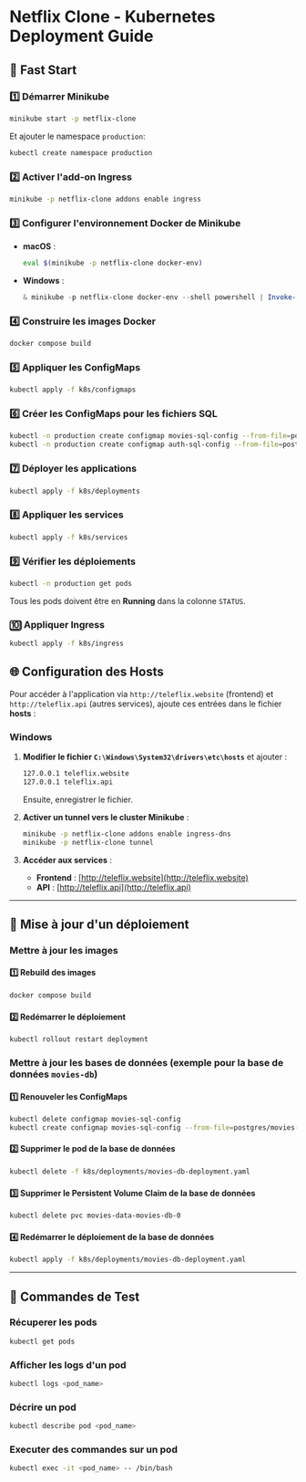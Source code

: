 # Netflix Clone - Kubernetes Deployment Guide

## 🚀 Fast Start

### 1️⃣ Démarrer Minikube

```bash
minikube start -p netflix-clone
```

Et ajouter le namespace `production`:

```bash
kubectl create namespace production
```

### 2️⃣ Activer l'add-on Ingress

```bash
minikube -p netflix-clone addons enable ingress
```

### 3️⃣ Configurer l'environnement Docker de Minikube

- **macOS** :

  ```bash
  eval $(minikube -p netflix-clone docker-env)
  ```

- **Windows** :

  ```powershell
  & minikube -p netflix-clone docker-env --shell powershell | Invoke-Expression
  ```

### 4️⃣ Construire les images Docker

```bash
docker compose build
```

### 5️⃣ Appliquer les ConfigMaps

```bash
kubectl apply -f k8s/configmaps
```

### 6️⃣ Créer les ConfigMaps pour les fichiers SQL

```bash
kubectl -n production create configmap movies-sql-config --from-file=postgres/movies-init.sql
kubectl -n production create configmap auth-sql-config --from-file=postgres/auth-init.sql
```

### 7️⃣ Déployer les applications

```bash
kubectl apply -f k8s/deployments
```

### 8️⃣ Appliquer les services

```bash
kubectl apply -f k8s/services
```

### 9️⃣ Vérifier les déploiements

```bash
kubectl -n production get pods
```

Tous les pods doivent être en **Running** dans la colonne `STATUS`.

### 🔟 Appliquer Ingress

```bash
kubectl apply -f k8s/ingress
```

## 🌐 Configuration des Hosts

Pour accéder à l'application via `http://teleflix.website` (frontend) et `http://teleflix.api` (autres services), ajoute ces entrées dans le fichier **hosts** :

### Windows

1. **Modifier le fichier `C:\Windows\System32\drivers\etc\hosts`** et ajouter :

   ```bash
   127.0.0.1 teleflix.website
   127.0.0.1 teleflix.api
   ```

   Ensuite, enregistrer le fichier.

2. **Activer un tunnel vers le cluster Minikube** :

   ```bash
   minikube -p netflix-clone addons enable ingress-dns
   minikube -p netflix-clone tunnel
   ```

3. **Accéder aux services** :
   - **Frontend** : [http://teleflix.website](http://teleflix.website)
   - **API** : [http://teleflix.api](http://teleflix.api)

---

## 🔄 Mise à jour d'un déploiement

### Mettre à jour les images

#### 1️⃣ Rebuild des images

```bash
docker compose build
```

#### 2️⃣ Redémarrer le déploiement

```bash
kubectl rollout restart deployment
```

### Mettre à jour les bases de données (exemple pour la base de données `movies-db`)

#### 1️⃣ Renouveler les ConfigMaps

```bash
kubectl delete configmap movies-sql-config
kubectl create configmap movies-sql-config --from-file=postgres/movies-init.sql
```

#### 2️⃣ Supprimer le pod de la base de données

```bash
kubectl delete -f k8s/deployments/movies-db-deployment.yaml
```

#### 3️⃣ Supprimer le Persistent Volume Claim de la base de données

```bash
kubectl delete pvc movies-data-movies-db-0
```

#### 4️⃣ Redémarrer le déploiement de la base de données

```bash
kubectl apply -f k8s/deployments/movies-db-deployment.yaml
```

---

## 🧪 Commandes de Test

### Récuperer les pods

```bash
kubectl get pods
```

### Afficher les logs d'un pod

```bash
kubectl logs <pod_name>
```

### Décrire un pod

```bash
kubectl describe pod <pod_name>
```

### Executer des commandes sur un pod

```bash
kubectl exec -it <pod_name> -- /bin/bash
```
